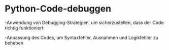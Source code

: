 # Python-Code-debuggen

-Anwendung von Debugging-Strategien, um sicherzustellen, dass der Code richtig funktioniert

-Anpassung des Codes, um Syntaxfehler, Ausnahmen und Logikfehler zu beheben
